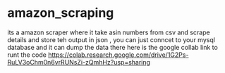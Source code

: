 # amazon_scraping
its a amazon scraper where it take asin numbers from csv and scrape details and store teh output in json , you can just conncet to your mysql database and it can dump the data there
here is the google collab link to runt the code https://colab.research.google.com/drive/1G2Ps-RuLV3oChm0n6vrRUNsZi-zQmhHz?usp=sharing
